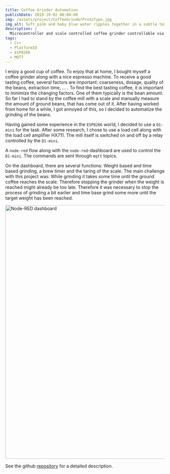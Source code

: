 ```yaml
---
title: Coffee Grinder Automation
publishDate: 2019-10-02 00:00:00
img: /assets/project/CoffeeGrinderProtoType.jpg
img_alt: Soft pink and baby blue water ripples together in a subtle texture.
description: |
  Microcontroller and scale controlled coffee grinder controllable via Mqtt.
tags:
  - C++
  - PlatformIO
  - ESP8266
  - MQTT
---
```


I enjoy a good cup of coffee. To enjoy that at home, I bought myself a coffee grinder along with a nice espresso machine. To receive a good tasting coffee, several factors are important: coarseness, dosage, quality of the beans, extraction time, ... . To find the best tasting coffee, it is important to minimize the changing factors. One of them typically is the bean amount. So far I had to stand by the coffee mill with a scale and manually measure the amount of ground beans, that has come out of it. After having worked from home for a while, I got annoyed of this, so I decided to automatize the grinding of the beans.

Having gained some experience in the `ESP8266` world, I decided to use a `D1-mini` for the task. After some research, I chose to use a load cell along with the load cell amplifier HX711. The mill itself is switched on and off by a relay controlled by the `D1-mini`.

A `node-red` flow along with the `node-red`-dashboard are used to control the `D1-mini`. The commands are sent through `mqtt` topics.

On the dashboard, there are several functions: Weight based and time based grinding, a brew timer and the taring of the scale.
The main challenge with this project was: While grinding it takes some time until the ground coffee reaches the scale. Therefore stopping the grinder when the weight is reached might already be too late. Therefore it was necessary to stop the process of grinding a bit earlier and time base grind some more until the target weight has been reached.

<img src="/assets/project/CoffeeGrinderDashboard.png" alt="Node-RED dashboard" width="800">

See the github [repository](https://github.com/jerey/coffee-automation) for a detailed description.
